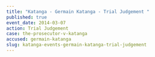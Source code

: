 ```yaml
---
title: "Katanga - Germain Katanga - Trial Judgement "
published: true
event_date: 2014-03-07
action: Trial Judgement
case: the-prosecutor-v-katanga
accused: germain-katanga
slug: katanga-events-germain-katanga-trial-judgement
---
```

